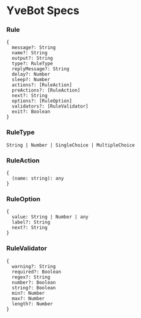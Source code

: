 # YveBot Specs

### Rule
```
{
  message?: String
  name?: String
  output?: String
  type?: RuleType
  replyMessage?: String
  delay?: Number
  sleep?: Number
  actions?: [RuleAction]
  preActions?: [RuleAction]
  next?: String
  options?: [RuleOption]
  validators?: [RuleValidator]
  exit?: Boolean
}
```

### RuleType
```
String | Number | SingleChoice | MultipleChoice
```

### RuleAction
```
{
  (name: string): any
}
```

### RuleOption
```
{
  value: String | Number | any
  label?: String
  next?: String
}
```

### RuleValidator
```
{
  warning?: String
  required?: Boolean
  regex?: String
  number?: Boolean
  string?: Boolean
  min?: Number
  max?: Number
  length?: Number
}
```
